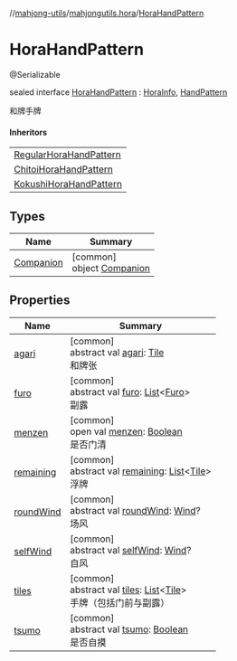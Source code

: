 //[mahjong-utils](../../../index.md)/[mahjongutils.hora](../index.md)/[HoraHandPattern](index.md)

# HoraHandPattern

@Serializable

sealed interface [HoraHandPattern](index.md) : [HoraInfo](../-hora-info/index.md), [HandPattern](../../mahjongutils.models.hand/-hand-pattern/index.md)

和牌手牌

#### Inheritors

| |
|---|
| [RegularHoraHandPattern](../-regular-hora-hand-pattern/index.md) |
| [ChitoiHoraHandPattern](../-chitoi-hora-hand-pattern/index.md) |
| [KokushiHoraHandPattern](../-kokushi-hora-hand-pattern/index.md) |

## Types

| Name | Summary |
|---|---|
| [Companion](-companion/index.md) | [common]<br>object [Companion](-companion/index.md) |

## Properties

| Name | Summary |
|---|---|
| [agari](../-hora-info/agari.md) | [common]<br>abstract val [agari](../-hora-info/agari.md): [Tile](../../mahjongutils.models/-tile/index.md)<br>和牌张 |
| [furo](../../mahjongutils.models.hand/-i-has-furo/furo.md) | [common]<br>abstract val [furo](../../mahjongutils.models.hand/-i-has-furo/furo.md): [List](https://kotlinlang.org/api/latest/jvm/stdlib/kotlin.collections/-list/index.html)&lt;[Furo](../../mahjongutils.models/-furo/index.md)&gt;<br>副露 |
| [menzen](../../mahjongutils.models.hand/-i-has-furo/menzen.md) | [common]<br>open val [menzen](../../mahjongutils.models.hand/-i-has-furo/menzen.md): [Boolean](https://kotlinlang.org/api/latest/jvm/stdlib/kotlin/-boolean/index.html)<br>是否门清 |
| [remaining](../../mahjongutils.models.hand/-hand-pattern/remaining.md) | [common]<br>abstract val [remaining](../../mahjongutils.models.hand/-hand-pattern/remaining.md): [List](https://kotlinlang.org/api/latest/jvm/stdlib/kotlin.collections/-list/index.html)&lt;[Tile](../../mahjongutils.models/-tile/index.md)&gt;<br>浮牌 |
| [roundWind](../-hora-info/round-wind.md) | [common]<br>abstract val [roundWind](../-hora-info/round-wind.md): [Wind](../../mahjongutils.models/-wind/index.md)?<br>场风 |
| [selfWind](../-hora-info/self-wind.md) | [common]<br>abstract val [selfWind](../-hora-info/self-wind.md): [Wind](../../mahjongutils.models/-wind/index.md)?<br>自风 |
| [tiles](../../mahjongutils.models.hand/-hand-pattern/tiles.md) | [common]<br>abstract val [tiles](../../mahjongutils.models.hand/-hand-pattern/tiles.md): [List](https://kotlinlang.org/api/latest/jvm/stdlib/kotlin.collections/-list/index.html)&lt;[Tile](../../mahjongutils.models/-tile/index.md)&gt;<br>手牌（包括门前与副露） |
| [tsumo](../-hora-info/tsumo.md) | [common]<br>abstract val [tsumo](../-hora-info/tsumo.md): [Boolean](https://kotlinlang.org/api/latest/jvm/stdlib/kotlin/-boolean/index.html)<br>是否自摸 |
